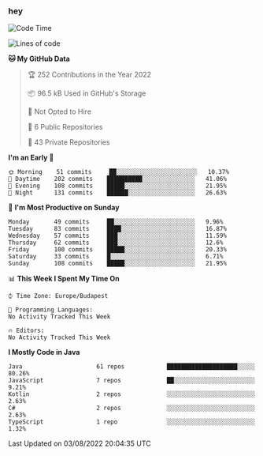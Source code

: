 ### hey

<!--START_SECTION:waka-->
![Code Time](http://img.shields.io/badge/Code%20Time-801%20hrs%2035%20mins-blue)

![Lines of code](https://img.shields.io/badge/From%20Hello%20World%20I%27ve%20Written-508%20Thousand%20lines%20of%20code-blue)

**🐱 My GitHub Data** 

> 🏆 252 Contributions in the Year 2022
 > 
> 📦 96.5 kB Used in GitHub's Storage 
 > 
> 🚫 Not Opted to Hire
 > 
> 📜 6 Public Repositories 
 > 
> 🔑 43 Private Repositories  
 > 
**I'm an Early 🐤** 

```text
🌞 Morning    51 commits     ██░░░░░░░░░░░░░░░░░░░░░░░   10.37% 
🌆 Daytime    202 commits    ██████████░░░░░░░░░░░░░░░   41.06% 
🌃 Evening    108 commits    █████░░░░░░░░░░░░░░░░░░░░   21.95% 
🌙 Night      131 commits    ██████░░░░░░░░░░░░░░░░░░░   26.63%

```
📅 **I'm Most Productive on Sunday** 

```text
Monday       49 commits     ██░░░░░░░░░░░░░░░░░░░░░░░   9.96% 
Tuesday      83 commits     ████░░░░░░░░░░░░░░░░░░░░░   16.87% 
Wednesday    57 commits     ███░░░░░░░░░░░░░░░░░░░░░░   11.59% 
Thursday     62 commits     ███░░░░░░░░░░░░░░░░░░░░░░   12.6% 
Friday       100 commits    █████░░░░░░░░░░░░░░░░░░░░   20.33% 
Saturday     33 commits     █░░░░░░░░░░░░░░░░░░░░░░░░   6.71% 
Sunday       108 commits    █████░░░░░░░░░░░░░░░░░░░░   21.95%

```


📊 **This Week I Spent My Time On** 

```text
⌚︎ Time Zone: Europe/Budapest

💬 Programming Languages: 
No Activity Tracked This Week

🔥 Editors: 
No Activity Tracked This Week

```

**I Mostly Code in Java** 

```text
Java                     61 repos            ████████████████████░░░░░   80.26% 
JavaScript               7 repos             ██░░░░░░░░░░░░░░░░░░░░░░░   9.21% 
Kotlin                   2 repos             ░░░░░░░░░░░░░░░░░░░░░░░░░   2.63% 
C#                       2 repos             ░░░░░░░░░░░░░░░░░░░░░░░░░   2.63% 
TypeScript               1 repo              ░░░░░░░░░░░░░░░░░░░░░░░░░   1.32%

```



 Last Updated on 03/08/2022 20:04:35 UTC
<!--END_SECTION:waka-->
